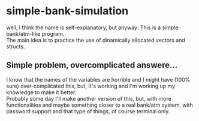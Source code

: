 # simple-bank-simulation

well, I think the name is self-explanatory, but anyway: This is a simple bank/atm-like program.  
The main idea is to practice the use of dinamically allocated vectors and structs.

## Simple problem, overcomplicated answere...

I know that the names of the variables are horrible and I might have (100% sure) over-complicated this, but, It's working and I'm working up my knowledge to make it better.  
Probably some day I'll make another version of this, but, with more functionalities and maybe something closer to a real bank/atm system, with password support and that type of things, of course terminal only.
